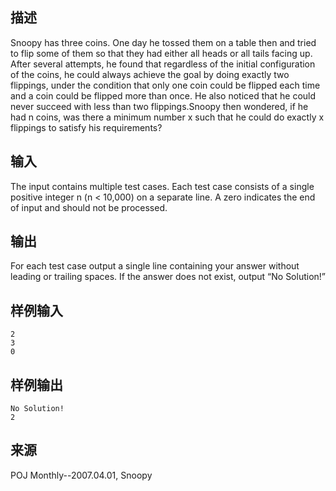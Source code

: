 ## 描述


Snoopy has three coins. One day he tossed them on a table then and tried to flip some of them so that they had either all heads or all tails facing up. After several attempts, he found that regardless of the initial configuration of the coins, he could always achieve the goal by doing exactly two flippings, under the condition that only one coin could be flipped each time and a coin could be flipped more than once. He also noticed that he could never succeed with less than two flippings.Snoopy then wondered, if he had n coins, was there a minimum number x such that he could do exactly x flippings to satisfy his requirements?

## 输入


The input contains multiple test cases. Each test case consists of a single positive integer n (n < 10,000) on a separate line. A zero indicates the end of input and should not be processed.

## 输出


For each test case output a single line containing your answer without leading or trailing spaces. If the answer does not exist, output “No Solution!”

## 样例输入


```
2
3
0
```


## 样例输出


```
No Solution!
2
```


## 来源


POJ Monthly--2007.04.01, Snoopy

